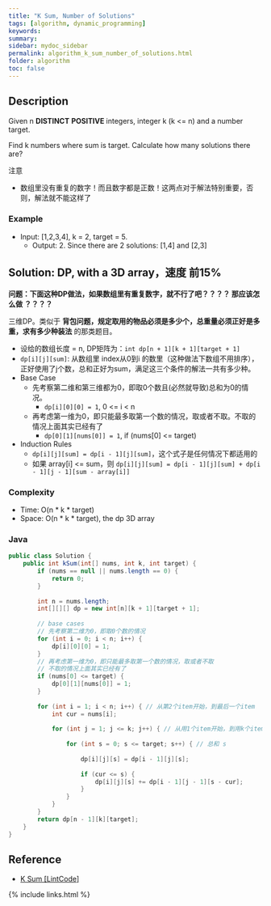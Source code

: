 ```yaml
---
title: "K Sum, Number of Solutions"
tags: [algorithm, dynamic_programming]
keywords:
summary:
sidebar: mydoc_sidebar
permalink: algorithm_k_sum_number_of_solutions.html
folder: algorithm
toc: false
---
```


## Description
Given n **DISTINCT** **POSITIVE** integers, integer k (k <= n) and a number target.

Find k numbers where sum is target. Calculate how many solutions there are?

注意
* 数组里没有重复的数字！而且数字都是正数！这两点对于解法特别重要，否则，解法就不能这样了

### Example
* Input: [1,2,3,4], k = 2, target = 5.
  * Output: 2. Since there are 2 solutions: [1,4] and [2,3]

## Solution: DP, with a 3D array，速度 前15%

**问题：下面这种DP做法，如果数组里有重复数字，就不行了吧？？？？ 那应该怎么做 ？？？？**

三维DP。类似于 **背包问题，规定取用的物品必须是多少个，总重量必须正好是多重，求有多少种装法** 的那类题目。
* 设给的数组长度 = n, DP矩阵为：`int dp[n + 1][k + 1][target + 1]`
* `dp[i][j][sum]`: 从数组里 index从0到i 的数里（这种做法下数组不用排序），正好使用了j个数，总和正好为sum，满足这三个条件的解法一共有多少种。
* Base Case
  * 先考察第二维和第三维都为0，即取0个数且(必然就导致)总和为0的情况。
    * `dp[i][0][0] = 1`, 0 <= i < n
  * 再考虑第一维为0，即只能最多取第一个数的情况，取或者不取。不取的情况上面其实已经有了
    * `dp[0][1][nums[0]] = 1`, if (nums[0] <= target)
* Induction Rules
  * `dp[i][j][sum] = dp[i - 1][j][sum]`，这个式子是任何情况下都适用的
  * 如果 array[i] <= sum，则 `dp[i][j][sum] = dp[i - 1][j][sum] + dp[i - 1][j - 1][sum - array[i]]`

### Complexity
* Time: O(n * k * target)
* Space: O(n * k * target), the dp 3D array

### Java
```java
public class Solution {
    public int kSum(int[] nums, int k, int target) {
        if (nums == null || nums.length == 0) {
            return 0;
        }
        
        int n = nums.length;
        int[][][] dp = new int[n][k + 1][target + 1];
        
        // base cases
        // 先考察第二维为0，即取0个数的情况
        for (int i = 0; i < n; i++) {
            dp[i][0][0] = 1;
        }
        // 再考虑第一维为0，即只能最多取第一个数的情况，取或者不取
        // 不取的情况上面其实已经有了
        if (nums[0] <= target) {
            dp[0][1][nums[0]] = 1;
        }
        
        for (int i = 1; i < n; i++) { // 从第2个item开始，到最后一个item
            int cur = nums[i];
            
            for (int j = 1; j <= k; j++) { // 从用1个item开始，到用k个item
            
                for (int s = 0; s <= target; s++) { // 总和 s
                    
                    dp[i][j][s] = dp[i - 1][j][s];
                    
                    if (cur <= s) {
                        dp[i][j][s] += dp[i - 1][j - 1][s - cur];
                    }
                }
            }
        }
        return dp[n - 1][k][target];
    }
}
```

## Reference
* [K Sum [LintCode]](https://www.lintcode.com/problem/k-sum/description)

{% include links.html %}
